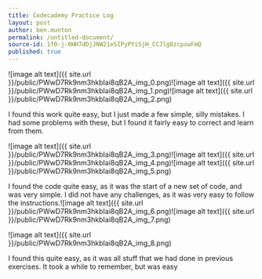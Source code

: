 ```yaml
---
title: Codecademy Practice Log
layout: post
author: ben.munton
permalink: /untitled-document/
source-id: 1f0-j-0HH7dDjJNW21eSIPyPYiSjH_CCJlg8zcpxwFmQ
published: true
---
```

![image alt text]({{ site.url }}/public/PWwD7Rk9nm3hkbIai8qB2A_img_0.png)![image alt text]({{ site.url }}/public/PWwD7Rk9nm3hkbIai8qB2A_img_1.png)![image alt text]({{ site.url }}/public/PWwD7Rk9nm3hkbIai8qB2A_img_2.png)

I found this work quite easy, but I just made a few simple, silly mistakes.  I had some problems with these, but I found it fairly easy to correct and learn from them.

![image alt text]({{ site.url }}/public/PWwD7Rk9nm3hkbIai8qB2A_img_3.png)![image alt text]({{ site.url }}/public/PWwD7Rk9nm3hkbIai8qB2A_img_4.png)![image alt text]({{ site.url }}/public/PWwD7Rk9nm3hkbIai8qB2A_img_5.png)

I found the code quite easy, as it was the start of a new set of code, and was very simple.  I did not have any challenges, as it was very easy to follow the instructions.![image alt text]({{ site.url }}/public/PWwD7Rk9nm3hkbIai8qB2A_img_6.png)![image alt text]({{ site.url }}/public/PWwD7Rk9nm3hkbIai8qB2A_img_7.png)

![image alt text]({{ site.url }}/public/PWwD7Rk9nm3hkbIai8qB2A_img_8.png)

I found this quite easy, as it was all stuff that we had done in previous exercises. It took a while to remember, but was easy

